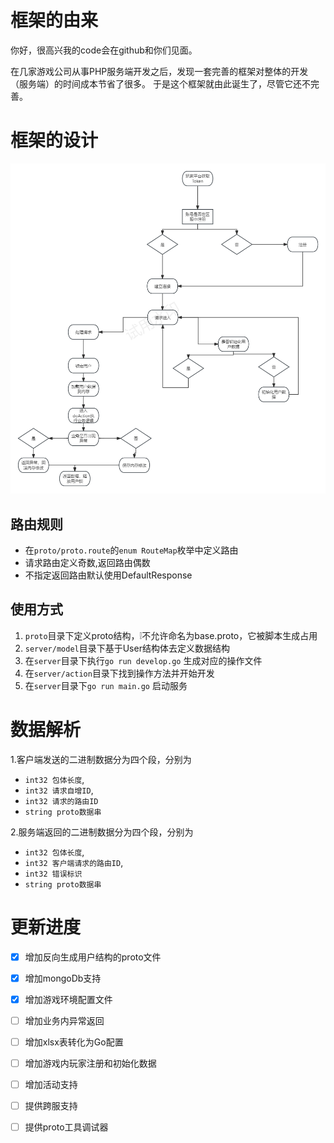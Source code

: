 # 框架的由来
你好，很高兴我的code会在github和你们见面。

在几家游戏公司从事PHP服务端开发之后，发现一套完善的框架对整体的开发（服务端）的时间成本节省了很多。
于是这个框架就由此诞生了，尽管它还不完善。

# 框架的设计
![img.png](docs/liuchengtu.png)

## 路由规则
* 在`proto/proto.route`的`enum RouteMap`枚举中定义路由
* 请求路由定义奇数,返回路由偶数
* 不指定返回路由默认使用DefaultResponse

## 使用方式
1. `proto`目录下定义proto结构，❕不允许命名为base.proto，它被脚本生成占用
2. `server/model`目录下基于User结构体去定义数据结构
3. 在`server`目录下执行`go run develop.go` 生成对应的操作文件
4. 在`server/action`目录下找到操作方法并开始开发
5. 在`server`目录下`go run main.go` 启动服务

# 数据解析
1.客户端发送的二进制数据分为四个段，分别为
* `int32 包体长度`,
* `int32 请求自增ID`,
* `int32 请求的路由ID`
* `string proto数据串`

2.服务端返回的二进制数据分为四个段，分别为
* `int32 包体长度`,
* `int32 客户端请求的路由ID`,
* `int32 错误标识`
* `string proto数据串`

# 更新进度
- [x] 增加反向生成用户结构的proto文件  
- [x] 增加mongoDb支持
- [x] 增加游戏环境配置文件
- [ ] 增加业务内异常返回
- [ ] 增加xlsx表转化为Go配置
- [ ] 增加游戏内玩家注册和初始化数据
- [ ] 增加活动支持
- [ ] 提供跨服支持
- [ ] 提供proto工具调试器





